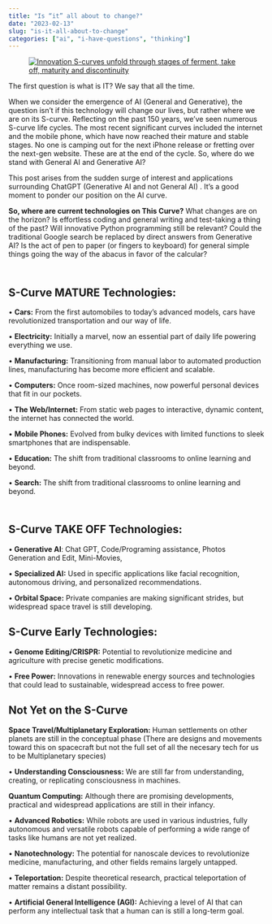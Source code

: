 ```yaml
---
title: "Is “it” all about to change?"
date: "2023-02-13"
slug: "is-it-all-about-to-change"
categories: ["ai", "i-have-questions", "thinking"]
---
```


<!-- wp:image {"linkDestination":"custom"} -->
<figure class="wp-block-image"><a href="https://www.the-waves.org/wp-content/uploads/2022/03/Screenshot-2022-03-13-at-8.22.00-PM.png"><img src="https://www.the-waves.org/wp-content/uploads/2022/03/Screenshot-2022-03-13-at-8.22.00-PM.png" alt="Innovation S-curves unfold through stages of ferment, take off, maturity and discontinuity"/></a></figure>
<!-- /wp:image -->

<!-- wp:paragraph -->
<p class="">The first question is what is IT?   We say that all the time.</p>
<!-- /wp:paragraph -->

<!-- wp:paragraph -->
<p class="">When we consider the emergence of AI (General and Generative), the question isn’t if this technology will change our lives, but rather where we are on its S-curve. Reflecting on the past 150 years, we’ve seen numerous S-curve life cycles. The most recent significant curves included the internet and the mobile phone, which have now reached their mature and stable stages. No one is camping out for the next iPhone release or fretting over the next-gen website.  These are at the end of the cycle. So, where do we stand with General AI and Generative AI?</p>
<!-- /wp:paragraph -->

<!-- wp:paragraph -->
<p class="">This post arises from the sudden surge of interest and applications surrounding ChatGPT (Generative AI and not General AI) . It’s a good moment to ponder our position on the AI curve.</p>
<!-- /wp:paragraph -->

<!-- wp:paragraph -->
<p class=""><strong>So, where are current technologies on This Curve?</strong> What changes are on the horizon? Is effortless coding and general writing and test-taking a thing of the past? Will innovative Python programming still be relevant? Could the traditional Google search be replaced by direct answers from Generative AI? Is the act of pen to paper (or fingers to keyboard) for general simple things going the way of the abacus in favor of the calcular?</p>
<!-- /wp:paragraph -->

<!-- wp:heading -->
<h2 class="wp-block-heading"><br><strong>S-Curve MATURE Technologies:</strong></h2>
<!-- /wp:heading -->

<!-- wp:paragraph -->
<p class="">• <strong>Cars:</strong> From the first automobiles to today’s advanced models, cars have revolutionized transportation and our way of life.</p>
<!-- /wp:paragraph -->

<!-- wp:paragraph -->
<p class="">• <strong>Electricity:</strong> Initially a marvel, now an essential part of daily life powering everything we use.</p>
<!-- /wp:paragraph -->

<!-- wp:paragraph -->
<p class="">• <strong>Manufacturing:</strong> Transitioning from manual labor to automated production lines, manufacturing has become more efficient and scalable.</p>
<!-- /wp:paragraph -->

<!-- wp:paragraph -->
<p class="">• <strong>Computers:</strong> Once room-sized machines, now powerful personal devices that fit in our pockets.</p>
<!-- /wp:paragraph -->

<!-- wp:paragraph -->
<p class="">• <strong>The Web/Internet:</strong> From static web pages to interactive, dynamic content, the internet has connected the world.</p>
<!-- /wp:paragraph -->

<!-- wp:paragraph -->
<p class="">• <strong>Mobile Phones:</strong> Evolved from bulky devices with limited functions to sleek smartphones that are indispensable.</p>
<!-- /wp:paragraph -->

<!-- wp:paragraph -->
<p class="">• <strong>Education:</strong> The shift from traditional classrooms to online learning and beyond.</p>
<!-- /wp:paragraph -->

<!-- wp:paragraph -->
<p class="">• <strong>Search:</strong> The shift from traditional classrooms to online learning and beyond.</p>
<!-- /wp:paragraph -->

<!-- wp:heading -->
<h2 class="wp-block-heading"><br><strong>S-Curve TAKE OFF Technologies:</strong></h2>
<!-- /wp:heading -->

<!-- wp:paragraph -->
<p class="">•<strong> Generative AI</strong>: Chat GPT, Code/Programing assistance, Photos Generation and Edit, Mini-Movies, </p>
<!-- /wp:paragraph -->

<!-- wp:paragraph -->
<p class="">• <strong>Specialized AI:</strong> Used in specific applications like facial recognition, autonomous driving, and personalized recommendations.</p>
<!-- /wp:paragraph -->

<!-- wp:paragraph -->
<p class="">• <strong>Orbital Space:</strong> Private companies are making significant strides, but widespread space travel is still developing.</p>
<!-- /wp:paragraph -->

<!-- wp:heading -->
<h2 class="wp-block-heading"><strong>S-Curve Early Technologies:</strong></h2>
<!-- /wp:heading -->

<!-- wp:paragraph -->
<p class="">• <strong>Genome Editing/CRISPR:</strong> Potential to revolutionize medicine and agriculture with precise genetic modifications.</p>
<!-- /wp:paragraph -->

<!-- wp:paragraph -->
<p class="">• <strong>Free Power:</strong> Innovations in renewable energy sources and technologies that could lead to sustainable, widespread access to free power.</p>
<!-- /wp:paragraph -->

<!-- wp:heading -->
<h2 class="wp-block-heading">Not Yet on the S-Curve</h2>
<!-- /wp:heading -->

<!-- wp:paragraph -->
<p class=""><strong>Space Travel/Multiplanetary Exploration:</strong> Human settlements on other planets are still in the conceptual phase (There are designs and movements toward this on spacecraft but not the full set of all the necesary tech for us to be Multiplanetary   species)</p>
<!-- /wp:paragraph -->

<!-- wp:paragraph -->
<p class="">• <strong>Understanding Consciousness:</strong> We are still far from understanding, creating, or replicating consciousness in machines.</p>
<!-- /wp:paragraph -->

<!-- wp:paragraph -->
<p class=""><strong>Quantum Computing:</strong> Although there are promising developments, practical and widespread applications are still in their infancy.</p>
<!-- /wp:paragraph -->

<!-- wp:paragraph -->
<p class="">• <strong>Advanced Robotics:</strong> While robots are used in various industries, fully autonomous and versatile robots capable of performing a wide range of tasks like humans are not yet realized.</p>
<!-- /wp:paragraph -->

<!-- wp:paragraph -->
<p class="">• <strong>Nanotechnology:</strong> The potential for nanoscale devices to revolutionize medicine, manufacturing, and other fields remains largely untapped.</p>
<!-- /wp:paragraph -->

<!-- wp:paragraph -->
<p class="">• <strong>Teleportation:</strong> Despite theoretical research, practical teleportation of matter remains a distant possibility.</p>
<!-- /wp:paragraph -->

<!-- wp:paragraph -->
<p class="">• <strong>Artificial General Intelligence (AGI):</strong> Achieving a level of AI that can perform any intellectual task that a human can is still a long-term goal.</p>
<!-- /wp:paragraph -->
